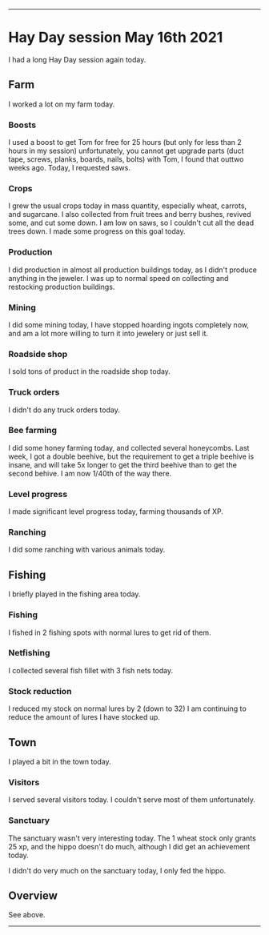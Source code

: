 
***

# Hay Day session May 16th 2021

I had a long Hay Day session again today.

## Farm

I worked a lot on my farm today.

### Boosts

I used a boost to get Tom for free for 25 hours (but only for less than 2 hours in my session) unfortunately, you cannot get upgrade parts (duct tape, screws, planks, boards, nails, bolts) with Tom, I found that outtwo weeks ago. Today, I requested saws.


### Crops

I grew the usual crops today in mass quantity, especially wheat, carrots, and sugarcane. I also collected from fruit trees and berry bushes, revived some, and cut some down. I am low on saws, so I couldn't cut all the dead trees down. I made some progress on this goal today.

### Production

I did production in almost all production buildings today, as I didn't produce anything in the jeweler. I was up to normal speed on collecting and restocking production buildings.

### Mining

I did some mining today, I have stopped hoarding ingots completely now, and am a lot more willing to turn it into jewelery or just sell it.

### Roadside shop

I sold tons of product in the roadside shop today.

### Truck orders

I didn't do any truck orders today.

### Bee farming

I did some honey farming today, and collected several honeycombs. Last week, I got a double beehive, but the requirement to get a triple beehive is insane, and will take 5x longer to get the third beehive than to get the second behive. I am now 1/40th of the way there.

### Level progress

I made significant level progress today, farming thousands of XP.

### Ranching

I did some ranching with various animals today.

## Fishing

I briefly played in the fishing area today.

### Fishing

I fished in 2 fishing spots with normal lures to get rid of them.

### Netfishing

I collected several fish fillet with 3 fish nets today.

### Stock reduction

I reduced my stock on normal lures by 2 (down to 32) I am continuing to reduce the amount of lures I have stocked up.

## Town

I played a bit in the town today.

### Visitors

I served several visitors today. I couldn't serve most of them unfortunately.

### Sanctuary

The sanctuary wasn't very interesting today. The 1 wheat stock only grants 25 xp, and the hippo doesn't do much, although I did get an achievement today.

I didn't do very much on the sanctuary today, I only fed the hippo.

## Overview

See above.

***


